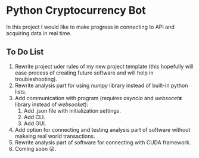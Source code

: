 # Python Cryptocurrency Bot 

In this project I would like to make progress in connecting to API and acquiring data in real time.

## To Do List
1. Rewrite project uder rules of my new project template (this hopefully will ease process of creating future software and will help in troubleshooting).
2. Rewrite analysis part for using *numpy* library instead of built-in python lists.
3. Add communication with program (requires *asyncio* and *websocet**s*** library instead of *websocket*): 
    1. Add .json file with initialization settings.  
    2. Add CLI.
    3. Add GUI.
4. Add option for connecting and testing analysis part of software without makeing real world transactions.
5. Rewrite analysis part of software for connecting with CUDA framework.
6. Coming soon 😜.